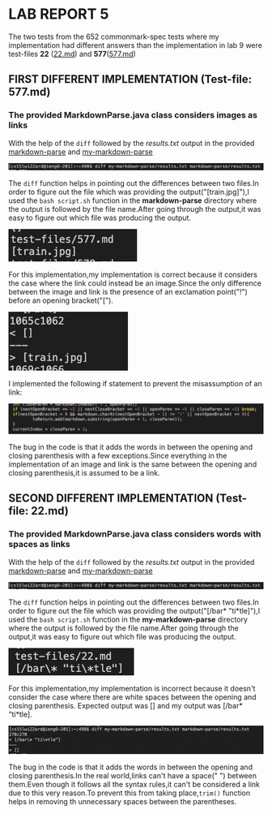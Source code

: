 # LAB REPORT 5

The two tests from the 652 commonmark-spec tests where my implementation had different answers than the implementation in lab 9 were test-files **22** ([22.md](https://github.com/ucsd-cse15l-w22/markdown-parse/blob/main/test-files/22.md)) and **577**([577.md](https://github.com/ucsd-cse15l-w22/markdown-parse/blob/main/test-files/577.md))

## FIRST DIFFERENT IMPLEMENTATION  (Test-file: 577.md)

### The provided MarkdownParse.java class considers images as links

With the help of the `diff` followed by the *results.txt* output in the provided [markdown-parse](https://github.com/ucsd-cse15l-w22/markdown-parse) and [my-markdown-parse](https://github.com/sallada1/markdown-parse)

![Image](diff.png)

The `diff` function helps in pointing out the differences between two files.In order to figure out the file which was providing the 
output("[train.jpg]"),I used the `bash script.sh` function in the **markdown-parse** directory where the output is followed by the file name.After going through the output,it was easy to figure out which file was producing the output.

![Image](bash577.png)

For this implementation,my implementation is correct because it considers the case where the link could instead be an image.Since the only difference between the image and link is the presence of an exclamation point("!") before an opening bracket("[").

![Image](trainpic.png)

I implemented the following if statement to prevent the misassumption of an link:

![Image](ImageCode.png)

The bug in the code is that it adds the words in between the opening and closing parenthesis with a few exceptions.Since everything in the implementation of an image and link is the same between the opening and closing parenthesis,it is assumed to be a link.

## SECOND DIFFERENT IMPLEMENTATION  (Test-file: 22.md)

### The provided MarkdownParse.java class considers words with spaces as links

With the help of the `diff` followed by the *results.txt* output in the provided [markdown-parse](https://github.com/ucsd-cse15l-w22/markdown-parse) and [my-markdown-parse](https://github.com/sallada1/markdown-parse)

![Image](diff.png)

The `diff` function helps in pointing out the differences between two files.In order to figure out the file which was providing the 
output("[/bar\* "ti\*tle]"),I used the `bash script.sh` function in the **my-markdown-parse** directory where the output is followed by the file name.After going through the output,it was easy to figure out which file was producing the output.

![Image](bash22.png)

For this implementation,my implementation is incorrect because it doesn't consider the case where there are white spaces between the opening and closing parenthesis.
Expected output was [] and my output was [/bar\* "ti\*tle].

![Image](mycodeerror.png)

The bug in the code is that it adds the words in between the opening and closing parenthesis.In the real world,links can't have a space(" ") between them.Even though it follows all the syntax rules,it can't be considered a link due to this very reason.To prevent this from taking place,`trim()` function helps in removing th unnecessary spaces between the parentheses.

